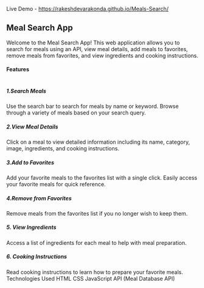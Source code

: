 Live Demo - https://rakeshdevarakonda.github.io/Meals-Search/

<h2>Meal Search App</h2>

Welcome to the Meal Search App! This web application allows you to search for meals using an API, view meal details, add meals to favorites, remove meals from favorites, and view ingredients and cooking instructions.

<h4>Features</h4>

<h1></h1>

<h5>1.Search Meals </h5>

Use the search bar to search for meals by name or keyword.
Browse through a variety of meals based on your search query.

<h5>2.View Meal Details </h5>

Click on a meal to view detailed information including its name, category, image, ingredients, and cooking instructions.

<h5>3.Add to Favorites </h5>

Add your favorite meals to the favorites list with a single click.
Easily access your favorite meals for quick reference.

<h5>4.Remove from Favorites</h5>

Remove meals from the favorites list if you no longer wish to keep them.

<h5>5. View Ingredients</h5>

Access a list of ingredients for each meal to help with meal preparation.

<h5>6. Cooking Instructions</h5>

Read cooking instructions to learn how to prepare your favorite meals.
Technologies Used
HTML
CSS
JavaScript
API (Meal Database API)
